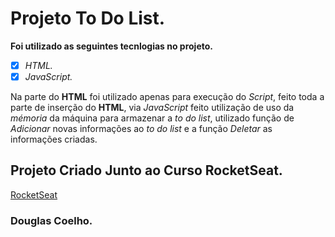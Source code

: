 # Projeto To Do List.

**Foi utilizado as seguintes tecnlogias no projeto.**

- [x] *HTML.*
- [x] *JavaScript.*

Na parte do **HTML** foi utilizado apenas para execução do *Script*, feito toda a parte de inserção do **HTML**,
via *JavaScript* feito utilização de uso da *mémoria* da máquina para armazenar a *to do list*, utilizado função de *Adicionar* novas informações ao *to do list* e a função *Deletar* as informações criadas.

## Projeto Criado Junto ao Curso RocketSeat.
[RocketSeat](https://app.rocketseat.com.br/starter)

### Douglas Coelho.